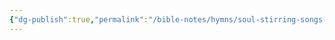 ```yaml
---
{"dg-publish":true,"permalink":"/bible-notes/hymns/soul-stirring-songs-and-hymns/security/","title":"Security","created":"","updated":""}
---
```



